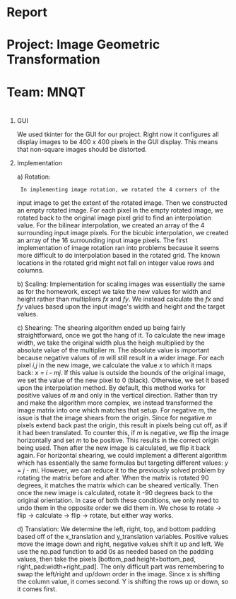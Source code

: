 # Report
#
# Project: Image Geometric Transformation
# 
# Team: MNQT
#

1. GUI

	We used tkinter for the GUI for our project. Right now it configures
all display images to be 400 x 400 pixels in the GUI display.  This means that
non-square images should be distorted.

2. Implementation

	a) Rotation:
		
		In implementing image rotation, we rotated the 4 corners of the
	input image to get the extent of the rotated image.  Then we constructed
	an empty rotated image.  For each pixel in the empty rotated image, we
	rotated back to the original image pixel grid to find an interpolation
	value.  For the bilinear interpolation, we created an array of the 4
	surrounding input image pixels. For the bicubic interpolation, we created
	an array of the 16 surrounding input image pixels.
		The first implementation of image rotation ran into problems
	because it seems more difficult to do interpolation based in the rotated
	grid.  The known locations in the rotated grid might not fall on integer
	value rows and columns.
    
    b) Scaling:
        Implementation for scaling images was essentially the same as for
    the homework, except we take the new values for width and height rather
    than multipliers *fx* and *fy*. We instead calculate the *fx* and *fy* 
    values based upon the input image's width and height and the target values.
    
    c) Shearing:
        The shearing algorithm ended up being fairly straightforward, once we
    got the hang of it. To calculate the new image width, we take the original
    width plus the heigh multiplied by the absolute value of the multiplier *m*. 
    The absolute value is important because negative values of *m* will still 
    result in a wider image. For each pixel *i,j* in the new image, we calculate
    the value *x* to which it maps back: *x* = *i* - *mj*. If this value is
    outside the bounds of the original image, we set the value of the new pixel
    to 0 (black). Otherwise, we set it based upon the interpolation method.
        By default, this method works for positive values of *m* and only in
    the vertical direction. Rather than try and make the algorithm more complex,
    we instead transformed the image matrix into one which matches that setup.
        For negative *m*, the issue is that the image shears from the origin.
    Since for negative *m* pixels extend back past the origin, this result in
    pixels being cut off, as if it had been translated. To counter this, if *m*
    is negative, we flip the image horizontally and set *m* to be positive. This
    results in the correct origin being used. Then after the new image is
    calculated, we flip it back again.
        For horizontal shearing, we could implement a different algorithm which
    has essentially the same formulas but targeting different values:
    *y* = *j* - *mi*. However, we can reduce it to the previously solved problem
    by rotating the matrix before and after. When the matrix is rotated 90
    degrees, it matches the matrix which can be sheared vertically. Then once
    the new image is calculated, rotate it -90 degrees back to the original
    orientation.
        In case of both these conditions, we only need to undo them in the
    opposite order we did them in. We chose to rotate -> flip -> calculate
    -> flip -> rotate, but either way works.
    
    d) Translation:
        We determine the left, right, top, and bottom padding based off of the
    x_translation and y_translation variables. Positive values move the image
    down and right, negative values shift it up and left. We use the np.pad
    function to add 0s as needed based on the padding values, then take the
    pixels [bottom_pad:height+bottom_pad, right_pad:width+right_pad].
    The only difficult part was remembering to swap the left/right and up/down
    order in the image. Since x is shifting the column value, it comes second.
    Y is shifting the rows up or down, so it comes first.
